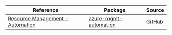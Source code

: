 | Reference | Package | Source |
|---|---|---|
|[Resource Management - Automation](mgmt-automation-readme.md)|[azure-mgmt-automation](https://pypi.org/project/azure-mgmt-automation)|[GitHub](https://github.com/Azure/azure-sdk-for-python/blob/main/sdk/automation/azure-mgmt-automation)|
